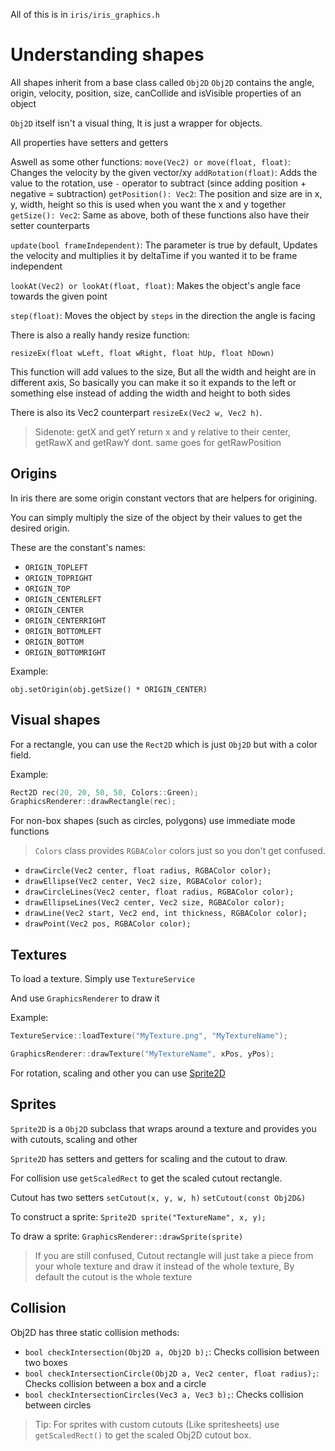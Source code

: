 All of this is in `iris/iris_graphics.h`


# Understanding shapes

All shapes inherit from a base class called `Obj2D`
`Obj2D` contains the angle, origin, velocity, position, size, canCollide and isVisible properties of an object

`Obj2D` itself isn't a visual thing, It is just a wrapper for objects.

All properties have setters and getters

Aswell as some other functions:
`move(Vec2) or move(float, float)`: Changes the velocity by the given vector/xy
`addRotation(float)`: Adds the value to the rotation, use `-` operator to subtract (since adding position + negative = subtraction)
`getPosition(): Vec2`: The position and size are in x, y, width, height so this is used when you want the x and y together
`getSize(): Vec2`: Same as above, both of these functions also have their setter counterparts

`update(bool frameIndependent)`: The parameter is true by default, Updates the velocity and multiplies it by deltaTime if you wanted it to be frame independent

`lookAt(Vec2) or lookAt(float, float)`: Makes the object's angle face towards the given point

`step(float)`: Moves the object by `steps` in the direction the angle is facing

There is also a really handy resize function:

`resizeEx(float wLeft, float wRight, float hUp, float hDown)`

This function will add values to the size, But all the width and height are in different axis, So basically you can make it so it expands to the left or something else instead of adding the width and height to both sides

There is also its Vec2 counterpart `resizeEx(Vec2 w, Vec2 h)`.

> Sidenote: getX and getY return x and y relative to their center, getRawX and getRawY dont. same goes for getRawPosition




## Origins

In iris there are some origin constant vectors that are helpers for origining.

You can simply multiply the size of the object by their values to get the desired origin.

These are the constant's names:
- `ORIGIN_TOPLEFT`
- `ORIGIN_TOPRIGHT`
- `ORIGIN_TOP`
- `ORIGIN_CENTERLEFT`
- `ORIGIN_CENTER`
- `ORIGIN_CENTERRIGHT`
- `ORIGIN_BOTTOMLEFT`
- `ORIGIN_BOTTOM`
- `ORIGIN_BOTTOMRIGHT`

Example:

`obj.setOrigin(obj.getSize() * ORIGIN_CENTER)`


## Visual shapes

For a rectangle, you can use the `Rect2D` which is just `Obj2D` but with a color field.

Example:
```cpp
Rect2D rec(20, 20, 50, 50, Colors::Green);
GraphicsRenderer::drawRectangle(rec);
```

For non-box shapes (such as circles, polygons) use immediate mode functions

> `Colors` class provides `RGBAColor` colors just so you don't get confused.

- `drawCircle(Vec2 center, float radius, RGBAColor color);`
- `drawEllipse(Vec2 center, Vec2 size, RGBAColor color);`
- `drawCircleLines(Vec2 center, float radius, RGBAColor color);`
- `drawEllipseLines(Vec2 center, Vec2 size, RGBAColor color);`
- `drawLine(Vec2 start, Vec2 end, int thickness, RGBAColor color);`
- `drawPoint(Vec2 pos, RGBAColor color);`


## Textures

To load a texture.
Simply use `TextureService`

And use `GraphicsRenderer` to draw it

Example:
```cpp
TextureService::loadTexture("MyTexture.png", "MyTextureName");

GraphicsRenderer::drawTexture("MyTextureName", xPos, yPos);
```


For rotation, scaling and other you can use [Sprite2D](#sprites)


## Sprites

`Sprite2D` is a `Obj2D` subclass that wraps around a texture and provides you with cutouts, scaling and other


`Sprite2D` has setters and getters for scaling and the cutout to draw.

For collision use `getScaledRect` to get the scaled cutout rectangle.

Cutout has two setters
`setCutout(x, y, w, h)`
`setCutout(const Obj2D&)`

To construct a sprite:
`Sprite2D sprite("TextureName", x, y);`

To draw a sprite:
`GraphicsRenderer::drawSprite(sprite)`

> If you are still confused, Cutout rectangle will just take a piece from your whole texture and draw it instead of the whole texture, By default the cutout is the whole texture



## Collision

Obj2D has three static collision methods:

- `bool checkIntersection(Obj2D a, Obj2D b);`: Checks collision between two boxes
- `bool checkIntersectionCircle(Obj2D a, Vec2 center, float radius);`: Checks collision between a box and a circle
- `bool checkIntersectionCircles(Vec3 a, Vec3 b);`: Checks collision between circles

> Tip: For sprites with custom cutouts (Like spritesheets) use `getScaledRect()` to get the scaled Obj2D cutout box.


